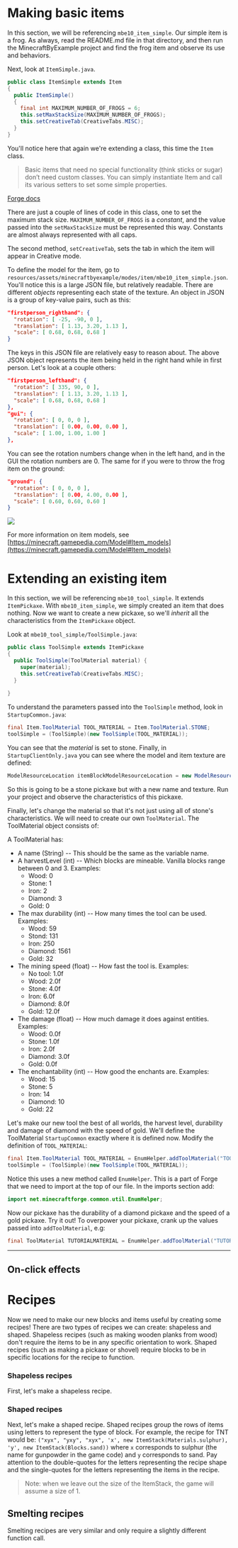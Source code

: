 # Making basic items

In this section, we will be referencing `mbe10_item_simple`. Our simple item is a frog. As always, read the README.md file in that directory, and then run the MinecraftByExample project and find the frog item and observe its use and behaviors.

Next, look at `ItemSimple.java`.

```java
public class ItemSimple extends Item
{
  public ItemSimple()
  {
    final int MAXIMUM_NUMBER_OF_FROGS = 6;
    this.setMaxStackSize(MAXIMUM_NUMBER_OF_FROGS);
    this.setCreativeTab(CreativeTabs.MISC);
  }
}
```

You'll notice here that again we're extending a class, this time the `Item` class. 

>Basic items that need no special functionality (think sticks or sugar) don’t need custom classes. You can simply instantiate Item and call its various setters to set some simple properties.

[Forge docs](https://mcforge.readthedocs.io/en/latest/items/items/#advanced-items)

There are just a couple of lines of code in this class, one to set the maximum stack size. `MAXIMUM_NUMBER_OF_FROGS` is a _constant_, and the value passed into the `setMaxStackSize` must be represented this way. <!-- why? --> Constants are almost always represented with all caps.

The second method, `setCreativeTab`, sets the tab in which the item will appear in Creative mode.

To define the model for the item, go to `resources/assets/minecraftbyexample/modes/item/mbe10_item_simple.json`. You'll notice this is a large JSON file, but relatively readable. There are different _objects_ representing each state of the texture. An object in JSON is a group of key-value pairs, such as this:

```json
"firstperson_righthand": {
  "rotation": [ -25, -90, 0 ],
  "translation": [ 1.13, 3.20, 1.13 ],
  "scale": [ 0.68, 0.68, 0.68 ]
}
```

The keys in this JSON file are relatively easy to reason about. The above JSON object represents the item being held in the right hand while in first person. Let's look at a couple others:

```json
"firstperson_lefthand": {
  "rotation": [ 335, 90, 0 ],
  "translation": [ 1.13, 3.20, 1.13 ],
  "scale": [ 0.68, 0.68, 0.68 ]
},
"gui": {
  "rotation": [ 0, 0, 0 ],
  "translation": [ 0.00, 0.00, 0.00 ],
  "scale": [ 1.00, 1.00, 1.00 ]
},
```

You can see the rotation numbers change when in the left hand, and in the GUI the rotation numbers are 0. The same for if you were to throw the frog item on the ground:

```json
"ground": {
  "rotation": [ 0, 0, 0 ],
  "translation": [ 0.00, 4.00, 0.00 ],
  "scale": [ 0.60, 0.60, 0.60 ]
}
```

![](images/section_4/frog_item.png)

For more information on item models, see [https://minecraft.gamepedia.com/Model#Item_models](https://minecraft.gamepedia.com/Model#Item_models)

# Extending an existing item

In this section, we will be referencing `mbe10_tool_simple`. It extends `ItemPickaxe`. With `mbe10_item_simple`, we simply created an item that does nothing. Now we want to create a new pickaxe, so we'll _inherit_ all the characteristics from the `ItemPickaxe` object.

Look at `mbe10_tool_simple/ToolSimple.java`:

```java
public class ToolSimple extends ItemPickaxe 
{
  public ToolSimple(ToolMaterial material) {
    super(material);
    this.setCreativeTab(CreativeTabs.MISC);
  }
  
}
```

To understand the parameters passed into the `ToolSimple` method, look in `StartupCommon.java`:

```java
final Item.ToolMaterial TOOL_MATERIAL = Item.ToolMaterial.STONE;
toolSimple = (ToolSimple)(new ToolSimple(TOOL_MATERIAL));
```

You can see that the _material_ is set to stone. Finally, in `StartupClientOnly.java` you can see where the model and item texture are defined:

```java
ModelResourceLocation itemBlockModelResourceLocation = new ModelResourceLocation("minecraftbyexample:mbe10_tool_simple", "inventory");
```

So this is going to be a stone pickaxe but with a new name and texture. Run your project and observe the characteristics of this pickaxe.

Finally, let's change the material so that it's not just using all of stone's characteristics. We will need to create our own `ToolMaterial`. The ToolMaterial object consists of:

 A ToolMaterial has:

* A name (String) -- This should be the same as the variable name.
* A harvestLevel (int) -- Which blocks are mineable. Vanilla blocks range between 0 and 3. Examples:
    * Wood: 0
    * Stone: 1
    * Iron: 2
    * Diamond: 3
    * Gold: 0
* The max durability (int) -- How many times the tool can be used. Examples:
    * Wood: 59
    * Stond: 131
    * Iron: 250
    * Diamond: 1561
    * Gold: 32
* The mining speed (float) -- How fast the tool is. Examples:
    * No tool: 1.0f
    * Wood: 2.0f
    * Stone: 4.0f
    * Iron: 6.0f
    * Diamond: 8.0f
    * Gold: 12.0f
* The damage (float) -- How much damage it does against entities. Examples:
    * Wood: 0.0f
    * Stone: 1.0f
    * Iron: 2.0f
    * Diamond: 3.0f
    * Gold: 0.0f
* The enchantability (int) -- How good the enchants are. Examples:
    * Wood: 15
    * Stone: 5
    * Iron: 14
    * Diamond: 10
    * Gold: 22

Let's make our new tool the best of all worlds, the harvest level, durability and damage of diamond with the speed of gold. We'll define the ToolMaterial `StartupCommon` exactly where it is defined now. Modify the definition of `TOOL_MATERIAL`:

```java
final Item.ToolMaterial TOOL_MATERIAL = EnumHelper.addToolMaterial("TOOL_MATERIAL", 3, 1561, 12.0f, 3.0f, 22);
toolSimple = (ToolSimple)(new ToolSimple(TOOL_MATERIAL));
```

Notice this uses a new method called `EnumHelper`. This is a part of Forge that we need to import at the top of our file. In the imports section add:

```java
import net.minecraftforge.common.util.EnumHelper;
```

Now our pickaxe has the durability of a diamond pickaxe and the speed of a gold pickaxe. Try it out! To overpower your pickaxe, crank up the values passed into `addToolMaterial`, e.g:

```java
final ToolMaterial TUTORIALMATERIAL = EnumHelper.addToolMaterial("TUTORIALMATERIAL", 3, 2048, 13f, 4.0f, 30);
```

---

## On-click effects

# Recipes

Now we need to make our new blocks and items useful by creating some recipes! There are two types of recipes we can create: shapeless and shaped. Shapeless recipes (such as making wooden planks from wood) don't require the items to be in any specific orientation to work. Shaped recipes (such as making a pickaxe or shovel) require blocks to be in specific locations for the recipe to function.

### Shapeless recipes

First, let's make a shapeless recipe.

### Shaped recipes

Next, let's make a shaped recipe. Shaped recipes group the rows of items using letters to represent the type of block. For example, the recipe for TNT would be: `("xyx", "yxy", "xyx", 'x', new ItemStack(Materials.sulphur), 'y', new ItemStack(Blocks.sand))` where `x` corresponds to sulphur (the name for gunpowder in the game code) and `y` corresponds to sand. Pay attention to the double-quotes for the letters representing the recipe shape and the single-quotes for the letters representing the items in the recipe.

> Note: when we leave out the size of the ItemStack, the game will assume a size of 1.

## Smelting recipes

Smelting recipes are very similar and only require a slightly different function call.

